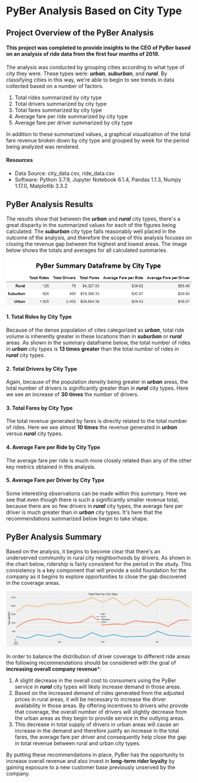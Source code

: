 # PyBer Analysis Based on City Type

## Project Overview of the PyBer Analysis
#### This project was completed to provide insights to the CEO of PyBer based on an analysis of ride data from the first four months of 2019.
The analysis was conducted by grouping cities according to what type of city they were.  These types were: ***urban***, ***suburban***, and ***rural***.  By classifying cities in this way, we're able to begin to see trends in data collected based on a number of factors.  

  1.  Total rides summarized by city type
  2.  Total drivers summarized by city type
  3.  Total fares summarized by city type
  4.  Average fare per ride summarized by city type
  5.  Average fare per driver summarized by city type
 
 In addition to these summarized values, a graphical visualization of the total fare revenue broken down by city type and grouped by week for the period being analyzed was rendered.
 
#### Resources
- Data Source: city_data.csv, ride_data.csv
- Software: Python 3.7.9, Jupyter Notebook 6.1.4, Pandas 1.1.3, Numpy 1.17.0, Matplotlib 3.3.2
 
## PyBer Analysis Results
The results show that between the ***urban*** and ***rural*** city types, there's a great disparity in the summarized values for each of the figures being calculated.  The ***suburban*** city type falls reasonably well placed in the outcome of the analysis, and therefore the scope of this analysis focuses on closing the revenue gap between the highest and lowest areas.  The image below shows the totals and averages for all calculated summaries.

![PyBer_summary_dataframe.PNG](https://github.com/frostbrosracing/PyBer_Analysis/blob/main/analysis/PyBer_summary_dataframe.PNG)

#### 1. Total Rides by City Type
Because of the dense population of cites categorized as ***urban***, total ride volume is inherently greater in these locations than in ***suburban*** or ***rural*** areas.  As shown in the summary dataframe below, the total number of rides in ***urban*** city types is **13 times greater** than the total number of rides in ***rural*** city types. 
#### 2. Total Drivers by City Type
Again, because of the population density being greater in ***urban*** areas, the total number of drivers is significantly greater than in ***rural*** city types.  Here we see an increase of **30 times** the number of drivers.  
#### 3. Total Fares by City Type
The total revenue generated by fares is directly related to the total number of rides.  Here we see almost **10 times** the revenue generated in ***urban*** versus ***rural*** city types.  
#### 4. Average Fare per Ride by City Type
The average fare per ride is much more closely related than any of the other key metrics obtained in this analysis.  
#### 5. Average Fare per Driver by City Type
Some interesting observations can be made within this summary.  Here we see that even though there is such a significantly smaller revenue total, because there are so few drivers in ***rural*** city types, the average fare per driver is much greater than in ***urban*** city types.  It's here that the recommendations summarized below begin to take shape.

## PyBer Analysis Summary
Based on the analysis, it begins to become clear that there's an underserved community in rural city neighborhoods by drivers.  As shown in the chart below, ridership is fairly consistent for the period in the study.  This consistency is a key component that will provide a solid foundation for the company as it begins to explore opportunities to close the gap discovered in the coverage areas. 

![PyBer_fare_summary.png](https://github.com/frostbrosracing/PyBer_Analysis/blob/main/analysis/PyBer_fare_summary.png)

In order to balance the distribution of driver coverage to different ride areas the following recommendations should be considered with the goal of **increasing overall company revenue***:

1.	A slight decrease in the overall cost to consumers using the PyBer service in ***rural*** city types will likely increase demand in those areas.  
2.	Based on the increased demand of rides generated from the adjusted prices in rural areas, it will be necessary to increase the driver availability in those areas.  By offering incentives to drivers who provide that coverage, the overall number of drivers will slightly decrease from the urban areas as they begin to provide service in the outlying areas.
3.	This decrease in total supply of drivers in urban areas will cause an increase in the demand and therefore justify an increase in the total fares, the average fare per driver and consequently help close the gap in total revenue between rural and urban city types.

By putting these recommendations in place, PyBer has the opportunity to increase overall revenue and also invest in **long-term rider loyalty** by gaining exposure to a new customer base previously unserved by the company.
